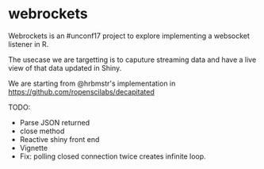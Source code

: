 # webrockets
Webrockets is an #unconf17 project to explore implementing a websocket listener in R.

The usecase we are targetting is to caputure streaming data and have a live view of that data updated in Shiny. 

We are starting from @hrbmstr's implementation in https://github.com/ropenscilabs/decapitated


TODO:
* Parse JSON returned
* close method
* Reactive shiny front end
* Vignette
* Fix: polling closed connection twice creates infinite loop.